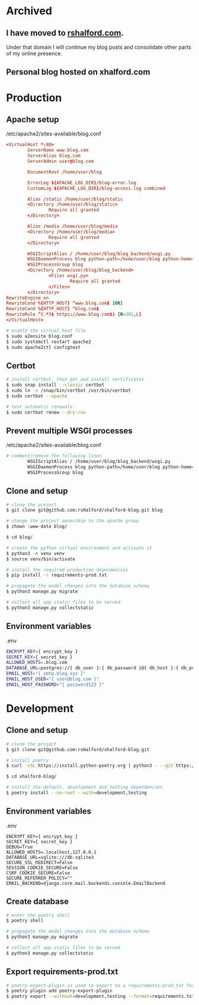 # Archived

## I have moved to [rshalford.com](https://www.rshalford.com).

Under that domain I will continue my blog posts and consolidate other parts of my online presence.


## Personal blog hosted on xhalford.com


# Production


## Apache setup

/etc/apache2/sites-available/blog.conf

```conf
<VirtualHost *:80>
        ServerName www.blog.com
        ServerAlias blog.com
        ServerAdmin user@blog.com

        DocumentRoot /home/user/blog

        ErrorLog ${APACHE_LOG_DIR}/blog-error.log
        CustomLog ${APACHE_LOG_DIR}/blog-access.log combined

        Alias /static /home/user/blog/static
        <Directory /home/user/blog/static>
                Require all granted
        </Directory>

        Alias /media /home/user/blog/media
        <Directory /home/user/blog/media>
                Require all granted
        </Directory>

        WSGIScriptAlias / /home/user/blog/blog_backend/wsgi.py
        WSGIDaemonProcess blog python-path=/home/user/blog python-home=/home/user/blog/venv
        WSGIProcessGroup blog
        <Directory /home/user/blog/blog_backend>
                <Files wsgi.py>
                        Require all granted
                </Files>
        </Directory>
RewriteEngine on
RewriteCond %{HTTP_HOST} ^www.blog.com$ [OR]
RewriteCond %{HTTP_HOST} ^blog.com$
RewriteRule ^(.*)$ https://www.blog.com$1 [R=301,L]
</VirtualHost>
```

```sh
# enable the virtual host file
$ sudo a2ensite blog.conf
$ sudo systemctl restart apache2
$ sudo apache2ctl configtest
```


## Certbot

```sh
# install certbot, then get and install certificates
$ sudo snap install --classic certbot
$ sudo ln -s /snap/bin/certbot /usr/bin/certbot
$ sudo certbot --apache

# test automatic renewals
$ sudo certbot renew --dry-run
```


## Prevent multiple WSGI processes

/etc/apache2/sites-available/blog.conf

```sh
# comment/remove the following lines
        WSGIScriptAlias / /home/user/blog/blog_backend/wsgi.py
        WSGIDaemonProcess blog python-path=/home/user/blog python-home=/home/user/blog/venv
        WSGIProcessGroup blog
```


## Clone and setup

```sh
# clone the project
$ git clone git@github.com:rsHalford/xhalford-blog.git blog

# change the project ownership to the apache group
$ chown :www-data blog/

$ cd blog/

# create the python virtual environment and activate it
$ python3 -m venv venv
$ source venv/bin/activate

# install the required production dependencies
$ pip install -r requirements-prod.txt

# propagate the model changes into the database schema
$ python3 manage.py migrate

# collect all app static files to be served
$ python3 manage.py collectstatic
```

## Environment variables

.env

```sh
ENCRYPT_KEY={ encrypt_key }
SECRET_KEY={ secret_key }
ALLOWED_HOSTS=.blog.com
DATABASE_URL=postgres://{ db_user }:{ db_password }@{ db_host }:{ db_port }/{ db_name }
EMAIL_HOST="{ smtp.blog.xyz }"
EMAIL_HOST_USER="{ user@blog.com }"
EMAIL_HOST_PASSWORD="{ password123 }"
```


# Development


## Clone and setup

```sh
# clone the project
$ git clone git@github.com:rsHalford/xhalford-blog.git

# install poetry
$ curl -sSL https://install.python-poetry.org | python3 - --git https://github.com/python-poetry/poetry.git@master

$ cd xhalford-blog/

# install the default, development and testing dependencies
$ poetry install --no-root --with=development,testing
```


## Environment variables

.env

```
ENCRYPT_KEY={ encrypt_key }
SECRET_KEY={ secret_key }
DEBUG=True
ALLOWED_HOSTS=.localhost,127.0.0.1
DATABASE_URL=sqlite:///db.sqlite3
SECURE_SSL_REDIRECT=False
SESSION_COOKIE_SECURE=False
CSRF_COOKIE_SECURE=False
SECURE_REFERRER_POLICY=""
EMAIL_BACKEND=django.core.mail.backends.console.EmailBackend
```


## Create database

```sh
# enter the poetry shell
$ poetry shell

# propagate the model changes into the database schema
$ python3 manage.py migrate

# collect all app static files to be served
$ python3 manage.py collectstatic
```


## Export requirements-prod.txt

```sh
# poetry-export-plugin is used to export to a requirements-prod.txt for production
$ poetry plugin add poetry-export-plugin
$ poetry export --without=development,testing --format=requirements.txt --output=requirements-prod.txt --without-hashes
```
